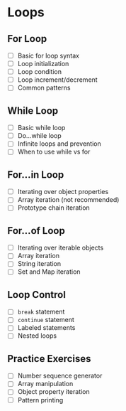 # Loops

## For Loop
- [ ] Basic for loop syntax
- [ ] Loop initialization
- [ ] Loop condition
- [ ] Loop increment/decrement
- [ ] Common patterns

## While Loop
- [ ] Basic while loop
- [ ] Do...while loop
- [ ] Infinite loops and prevention
- [ ] When to use while vs for

## For...in Loop
- [ ] Iterating over object properties
- [ ] Array iteration (not recommended)
- [ ] Prototype chain iteration

## For...of Loop
- [ ] Iterating over iterable objects
- [ ] Array iteration
- [ ] String iteration
- [ ] Set and Map iteration

## Loop Control
- [ ] `break` statement
- [ ] `continue` statement
- [ ] Labeled statements
- [ ] Nested loops

## Practice Exercises
- [ ] Number sequence generator
- [ ] Array manipulation
- [ ] Object property iteration
- [ ] Pattern printing 